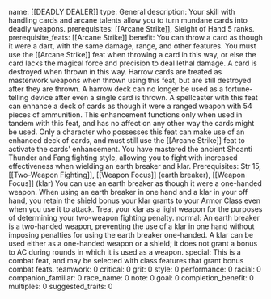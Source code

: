 name: [[DEADLY DEALER]]
type: General
description: Your skill with handling cards and arcane talents allow you to turn mundane cards into deadly weapons.
prerequisites: [[Arcane Strike]], Sleight of Hand 5 ranks.
prerequisite_feats: [[Arcane Strike]]
benefit: You can throw a card as though it were a dart, with the same damage, range, and other features. You must use the [[Arcane Strike]] feat when throwing a card in this way, or else the card lacks the magical force and precision to deal lethal damage. A card is destroyed when thrown in this way. Harrow cards are treated as masterwork weapons when thrown using this feat, but are still destroyed after they are thrown. A harrow deck can no longer be used as a fortune-telling device after even a single card is thrown. A spellcaster with this feat can enhance a deck of cards as though it were a ranged weapon with 54 pieces of ammunition. This enhancement functions only when used in tandem with this feat, and has no affect on any other way the cards might be used. Only a character who possesses this feat can make use of an enhanced deck of cards, and must still use the [[Arcane Strike]] feat to activate the cards' enhancement. You have mastered the ancient Shoanti Thunder and Fang fighting style, allowing you to fight with increased effectiveness when wielding an earth breaker and klar. Prerequisites: Str 15, [[Two-Weapon Fighting]], [[Weapon Focus]] (earth breaker), [[Weapon Focus]] (klar) You can use an earth breaker as though it were a one-handed weapon. When using an earth breaker in one hand and a klar in your off hand, you retain the shield bonus your klar grants to your Armor Class even when you use it to attack. Treat your klar as a light weapon for the purposes of determining your two-weapon fighting penalty.
normal: An earth breaker is a two-handed weapon, preventing the use of a klar in one hand without imposing penalties for using the earth breaker one-handed. A klar can be used either as a one-handed weapon or a shield; it does not grant a bonus to AC during rounds in which it is used as a weapon.
special: This is a combat feat, and may be selected with class features that grant bonus combat feats.
teamwork: 0
critical: 0
grit: 0
style: 0
performance: 0
racial: 0
companion_familiar: 0
race_name: 0
note: 0
goal: 0
completion_benefit: 0
multiples: 0
suggested_traits: 0
